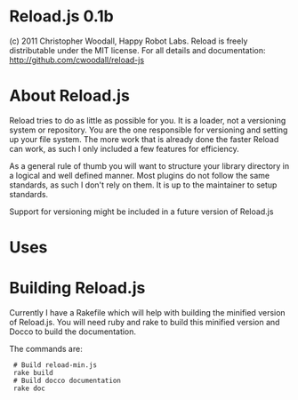# Reload.js 0.1b

(c) 2011 Christopher Woodall, Happy Robot Labs.
Reload is freely distributable under the MIT license.
For all details and documentation:
http://github.com/cwoodall/reload-js

# About Reload.js

Reload tries to do as little as possible for you. It is a loader, not a
versioning system or repository. You are the one responsible for versioning and
setting up your file system. The more work that is already done the faster Reload
can work, as such I only included a few features for efficiency.

As a general rule of thumb you will want to structure your library directory in a
logical and well defined manner. Most plugins do not follow the same standards,
as such I don't rely on them. It is up to the maintainer to setup standards.

Support for versioning might be included in a future version of Reload.js

# Uses

# Building Reload.js

Currently I have a Rakefile which will help with building the minified version
of Reload.js. You will need ruby and rake to build this minified version and Docco to build the documentation.

The commands are:

     # Build reload-min.js
     rake build
     # Build docco documentation
     rake doc
